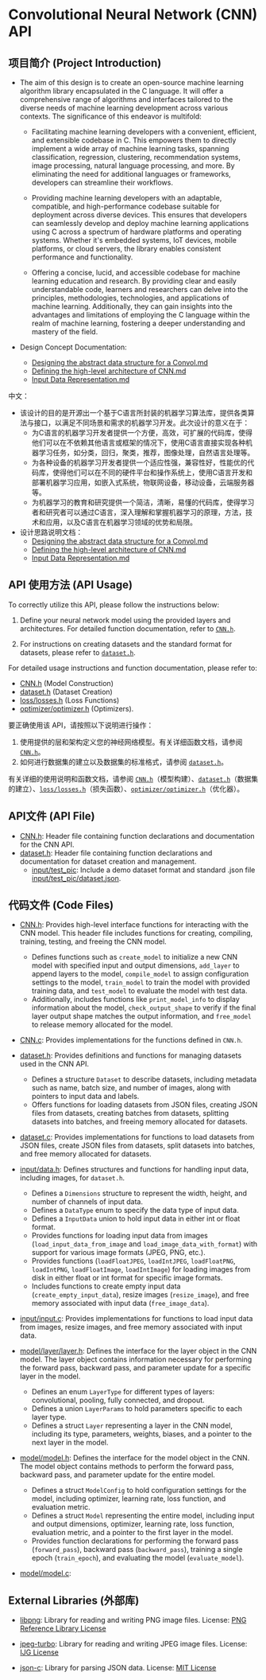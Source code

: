 # Convolutional Neural Network (CNN) API

## 项目简介 (Project Introduction)

- The aim of this design is to create an open-source machine learning algorithm library encapsulated in the C language. It will offer a comprehensive range of algorithms and interfaces tailored to the diverse needs of machine learning development across various contexts. The significance of this endeavor is multifold:

  - Facilitating machine learning developers with a convenient, efficient, and extensible codebase in C. This empowers them to directly implement a wide array of machine learning tasks, spanning classification, regression, clustering, recommendation systems, image processing, natural language processing, and more. By eliminating the need for additional languages or frameworks, developers can streamline their workflows.

  - Providing machine learning developers with an adaptable, compatible, and high-performance codebase suitable for deployment across diverse devices. This ensures that developers can seamlessly develop and deploy machine learning applications using C across a spectrum of hardware platforms and operating systems. Whether it's embedded systems, IoT devices, mobile platforms, or cloud servers, the library enables consistent performance and functionality.

  - Offering a concise, lucid, and accessible codebase for machine learning education and research. By providing clear and easily understandable code, learners and researchers can delve into the principles, methodologies, technologies, and applications of machine learning. Additionally, they can gain insights into the advantages and limitations of employing the C language within the realm of machine learning, fostering a deeper understanding and mastery of the field.

- Design Concept Documentation:
  - [Designing the abstract data structure for a Convol.md](Designing%20the%20abstract%20data%20structure%20for%20a%20Convol.md)
  - [Defining the high-level architecture of CNN.md](Defining%20the%20high-level%20architecture%20of%20CNN.md)
  - [Input Data Representation.md](Input%20Data%20Representation.md)

中文：
- 该设计的目的是开源出一个基于C语言所封装的机器学习算法库，提供各类算法与接口，以满足不同场景和需求的机器学习开发。此次设计的意义在于：  
  - 为C语言的机器学习开发者提供一个方便，高效，可扩展的代码库，使得他们可以在不依赖其他语言或框架的情况下，使用C语言直接实现各种机器学习任务，如分类，回归，聚类，推荐，图像处理，自然语言处理等。 
  - 为各种设备的机器学习开发者提供一个适应性强，兼容性好，性能优的代码库，使得他们可以在不同的硬件平台和操作系统上，使用C语言开发和部署机器学习应用，如嵌入式系统，物联网设备，移动设备，云端服务器等。 
  - 为机器学习的教育和研究提供一个简洁，清晰，易懂的代码库，使得学习者和研究者可以通过C语言，深入理解和掌握机器学习的原理，方法，技术和应用，以及C语言在机器学习领域的优势和局限。
- 设计思路说明文档：
  - [Designing the abstract data structure for a Convol.md](Designing%20the%20abstract%20data%20structure%20for%20a%20Convol.md)
  - [Defining the high-level architecture of CNN.md](Defining%20the%20high-level%20architecture%20of%20CNN.md)
  - [Input Data Representation.md](Input%20Data%20Representation.md)

## API 使用方法 (API Usage)

To correctly utilize this API, please follow the instructions below:

1. Define your neural network model using the provided layers and architectures. For detailed function documentation, refer to [`CNN.h`](CNN.h).

2. For instructions on creating datasets and the standard format for datasets, please refer to [`dataset.h`](dataset.h).

For detailed usage instructions and function documentation, please refer to:

- [CNN.h](CNN.h) (Model Construction)
- [dataset.h](dataset.h) (Dataset Creation)
- [loss/losses.h](loss/losses.h) (Loss Functions)
- [optimizer/optimizer.h](optimizer/optimizer.h) (Optimizers).

要正确使用该 API，请按照以下说明进行操作：
1. 使用提供的层和架构定义您的神经网络模型。有关详细函数文档，请参阅 [`CNN.h`](CNN.h)。
2. 如何进行数据集的建立以及数据集的标准格式，请参阅 [`dataset.h`](dataset.h)。

有关详细的使用说明和函数文档，请参阅 [`CNN.h`](CNN.h)（模型构建）、[`dataset.h`](dataset.h)（数据集的建立）、[`loss/losses.h`](loss/losses.h)（损失函数）、[`optimizer/optimizer.h`](optimizer/optimizer.h)（优化器）。

## API文件 (API File)

- [CNN.h](CNN.h): Header file containing function declarations and documentation for the CNN API.
- [dataset.h](input/dataset.h): Header file containing function declarations and documentation for dataset creation and management.
  - [input/test_pic](input/test_pic): Include a demo dataset format and standard .json file [input/test_pic/dataset.json](input/test_pic/dataset.json).

## 代码文件 (Code Files)

- [CNN.h](CNN.h): 
  Provides high-level interface functions for interacting with the CNN model. This header file includes functions for creating, compiling, training, testing, and freeing the CNN model.
  - Defines functions such as `create_model` to initialize a new CNN model with specified input and output dimensions, `add_layer` to append layers to the model, `compile_model` to assign configuration settings to the model, `train_model` to train the model with provided training data, and `test_model` to evaluate the model with test data.
  - Additionally, includes functions like `print_model_info` to display information about the model, `check_output_shape` to verify if the final layer output shape matches the output information, and `free_model` to release memory allocated for the model.

- [CNN.c](CNN.c): 
  Provides implementations for the functions defined in `CNN.h`.

- [dataset.h](dataset.h): 
  Provides definitions and functions for managing datasets used in the CNN API.
  - Defines a structure `Dataset` to describe datasets, including metadata such as name, batch size, and number of images, along with pointers to input data and labels.
  - Offers functions for loading datasets from JSON files, creating JSON files from datasets, creating batches from datasets, splitting datasets into batches, and freeing memory allocated for datasets.

- [dataset.c](dataset.c): 
  Provides implementations for functions to load datasets from JSON files, create JSON files from datasets, split datasets into batches, and free memory allocated for datasets.

- [input/data.h](input/data.h): 
  Defines structures and functions for handling input data, including images, for `dataset.h`.
  - Defines a `Dimensions` structure to represent the width, height, and number of channels of input data.
  - Defines a `DataType` enum to specify the data type of input data.
  - Defines a `InputData` union to hold input data in either int or float format.
  - Provides functions for loading input data from images (`load_input_data_from_image` and `load_image_data_with_format`) with support for various image formats (JPEG, PNG, etc.).
  - Provides functions (`loadFloatJPEG`, `loadIntJPEG`, `loadFloatPNG`, `loadIntPNG`, `loadFloatImage`, `loadIntImage`) for loading images from disk in either float or int format for specific image formats.
  - Includes functions to create empty input data (`create_empty_input_data`), resize images (`resize_image`), and free memory associated with input data (`free_image_data`).

- [input/input.c](input/input.c): 
  Provides implementations for functions to load input data from images, resize images, and free memory associated with input data.

- [model/layer/layer.h](model/layer/layer.h): 
  Defines the interface for the layer object in the CNN model. The layer object contains information necessary for performing the forward pass, backward pass, and parameter update for a specific layer in the model.
  - Defines an enum `LayerType` for different types of layers: convolutional, pooling, fully connected, and dropout.
  - Defines a union `LayerParams` to hold parameters specific to each layer type.
  - Defines a struct `Layer` representing a layer in the CNN model, including its type, parameters, weights, biases, and a pointer to the next layer in the model.

- [model/model.h](model/model.h): 
  Defines the interface for the model object in the CNN. The model object contains methods to perform the forward pass, backward pass, and parameter update for the entire model.
  - Defines a struct `ModelConfig` to hold configuration settings for the model, including optimizer, learning rate, loss function, and evaluation metric.
  - Defines a struct `Model` representing the entire model, including input and output dimensions, optimizer, learning rate, loss function, evaluation metric, and a pointer to the first layer in the model.
  - Provides function declarations for performing the forward pass (`forward_pass`), backward pass (`backward_pass`), training a single epoch (`train_epoch`), and evaluating the model (`evaluate_model`).

- [model/model.c](model/model.c): 
  

## External Libraries (外部库)

- [libpng](https://github.com/glennrp/libpng): Library for reading and writing PNG image files.
  License: [PNG Reference Library License](http://www.libpng.org/pub/png/src/libpng-LICENSE.txt)

- [jpeg-turbo](https://github.com/libjpeg-turbo/libjpeg-turbo): Library for reading and writing JPEG image files. 
  License: [IJG License](https://www.ijg.org/files/README)

- [json-c](https://github.com/json-c/json-c): Library for parsing JSON data. 
  License: [MIT License](https://opensource.org/licenses/MIT)
